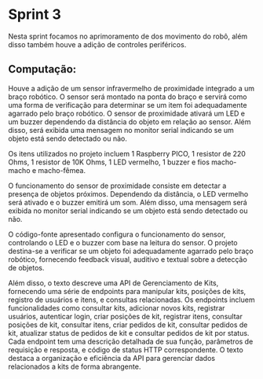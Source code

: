 # Sprint 3
Nesta sprint focamos no aprimoramento de dos movimento do robô, além disso também houve a adição de controles periféricos.

## Computação:
Houve a adição de um sensor infravermelho de proximidade integrado a um braço robótico. O sensor será montado na ponta do braço e servirá como uma forma de verificação para determinar se um item foi adequadamente agarrado pelo braço robótico. O sensor de proximidade ativará um LED e um buzzer dependendo da distância do objeto em relação ao sensor. Além disso, será exibida uma mensagem no monitor serial indicando se um objeto está sendo detectado ou não.

Os itens utilizados no projeto incluem 1 Raspberry PICO, 1 resistor de 220 Ohms, 1 resistor de 10K Ohms, 1 LED vermelho, 1 buzzer e fios macho-macho e macho-fêmea.

O funcionamento do sensor de proximidade consiste em detectar a presença de objetos próximos. Dependendo da distância, o LED vermelho será ativado e o buzzer emitirá um som. Além disso, uma mensagem será exibida no monitor serial indicando se um objeto está sendo detectado ou não.

O código-fonte apresentado configura o funcionamento do sensor, controlando o LED e o buzzer com base na leitura do sensor. O projeto destina-se a verificar se um objeto foi adequadamente agarrado pelo braço robótico, fornecendo feedback visual, auditivo e textual sobre a detecção de objetos.

Além disso, o texto descreve uma API de Gerenciamento de Kits, fornecendo uma série de endpoints para manipular kits, posições de kits, registro de usuários e itens, e consultas relacionadas. Os endpoints incluem funcionalidades como consultar kits, adicionar novos kits, registrar usuários, autenticar login, criar posições de kit, registrar itens, consultar posições de kit, consultar itens, criar pedidos de kit, consultar pedidos de kit, atualizar status de pedidos de kit e consultar pedidos de kit por status. Cada endpoint tem uma descrição detalhada de sua função, parâmetros de requisição e resposta, e código de status HTTP correspondente. O texto destaca a organização e eficiência da API para gerenciar dados relacionados a kits de forma abrangente.
